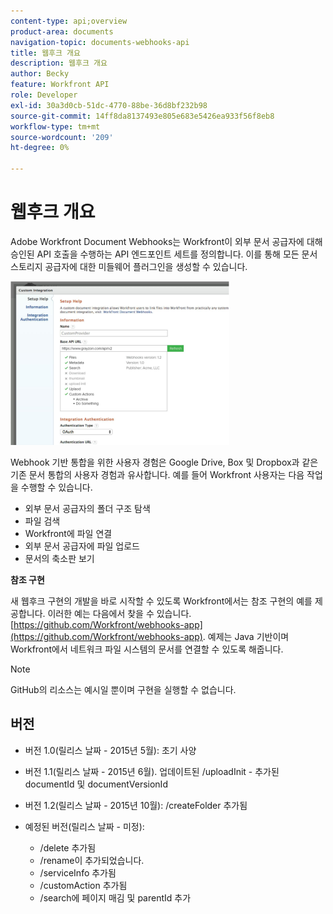 ```yaml
---
content-type: api;overview
product-area: documents
navigation-topic: documents-webhooks-api
title: 웹후크 개요
description: 웹후크 개요
author: Becky
feature: Workfront API
role: Developer
exl-id: 30a3d0cb-51dc-4770-88be-36d8bf232b98
source-git-commit: 14ff8da8137493e805e683e5426ea933f56f8eb8
workflow-type: tm+mt
source-wordcount: '209'
ht-degree: 0%

---
```



# 웹후크 개요

Adobe Workfront Document Webhooks는 Workfront이 외부 문서 공급자에 대해 승인된 API 호출을 수행하는 API 엔드포인트 세트를 정의합니다. 이를 통해 모든 문서 스토리지 공급자에 대한 미들웨어 플러그인을 생성할 수 있습니다.

![](assets/mceclip0-350x262.png)

Webhook 기반 통합을 위한 사용자 경험은 Google Drive, Box 및 Dropbox과 같은 기존 문서 통합의 사용자 경험과 유사합니다. 예를 들어 Workfront 사용자는 다음 작업을 수행할 수 있습니다.

* 외부 문서 공급자의 폴더 구조 탐색
* 파일 검색
* Workfront에 파일 연결
* 외부 문서 공급자에 파일 업로드
* 문서의 축소판 보기

**참조 구현**

새 웹후크 구현의 개발을 바로 시작할 수 있도록 Workfront에서는 참조 구현의 예를 제공합니다. 이러한 예는 다음에서 찾을 수 있습니다. [https://github.com/Workfront/webhooks-app](https://github.com/Workfront/webhooks-app). 예제는 Java 기반이며 Workfront에서 네트워크 파일 시스템의 문서를 연결할 수 있도록 해줍니다. 

>[!NOTE]
>
>GitHub의 리소스는 예시일 뿐이며 구현을 실행할 수 없습니다.

## 버전

* 버전 1.0(릴리스 날짜 - 2015년 5월): 초기 사양

* 버전 1.1(릴리스 날짜 - 2015년 6월). 업데이트된 /uploadInit - 추가된 documentId 및 documentVersionId

* 버전 1.2(릴리스 날짜 - 2015년 10월): /createFolder 추가됨

* 예정된 버전(릴리스 날짜 - 미정):

   * /delete 추가됨
   * /rename이 추가되었습니다.
   * /serviceInfo 추가됨
   * /customAction 추가됨
   * /search에 페이지 매김 및 parentId 추가
